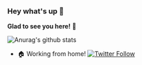 ### Hey what's up 👋
**Glad to see you here!** :star_struck: 

![Anurag's github stats](https://github-readme-stats.vercel.app/api?username=rkymishra&count_private=true&show_icons=true&theme=tokyonight)
- 🏠 Working from home!
[![Twitter Follow](https://img.shields.io/twitter/follow/rkymishra?style=social)](https://twitter.com/rkymishra)
